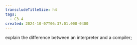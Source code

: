 ```yaml
---
transcludeTitleSize: h4
tags:
  - C3.4
created: 2024-10-07T06:37:01.000-0400
---
```

explain the difference between an interpreter and a compiler;